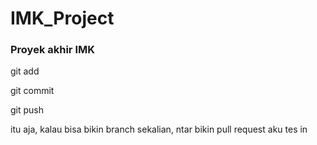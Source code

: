 # IMK_Project
### Proyek akhir IMK

git add

git commit

git push

itu aja, kalau bisa bikin branch sekalian, ntar bikin pull request aku tes in
